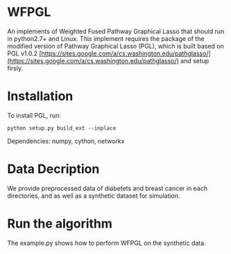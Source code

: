 # WFPGL

An implements of Weighted Fused Pathway Graphical Lasso that should run in python2.7+ and Linux.
This implement requires the package of the modified version of Pathway Graphical Lasso (PGL), which is built based on PGL v1.0.2 [https://sites.google.com/a/cs.washington.edu/pathglasso/](https://sites.google.com/a/cs.washington.edu/pathglasso/) and setup firsly.

# Installation
To install PGL, run:
```
python setup.py build_ext --inplace
```
Dependencies: numpy, cython, networkx

# Data Decription
We provide preprocessed data of diabetets and breast cancer in each directories, and as well as a synthetic dataset for simulation.

# Run the algorithm
The example.py shows how to perform WFPGL on the synthetic data.
